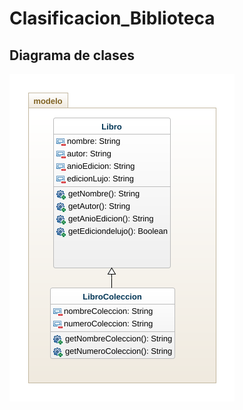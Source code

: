 # Clasificacion_Biblioteca

## Diagrama de clases
![Diagrama de clases](diagrama.png "Diagrama de clases")
